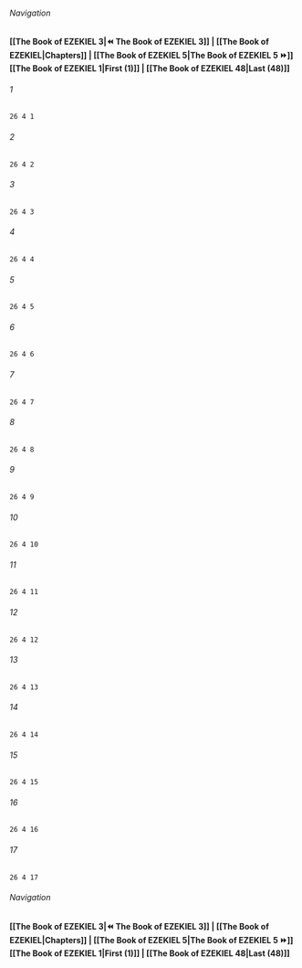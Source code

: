 
###### Navigation
**[[The Book of EZEKIEL 3|⏪ The Book of EZEKIEL 3]] | [[The Book of EZEKIEL|Chapters]] | [[The Book of EZEKIEL 5|The Book of EZEKIEL 5 ⏩]]**
**[[The Book of EZEKIEL 1|First (1)]] | [[The Book of EZEKIEL 48|Last (48)]]**

###### 1
``` verse
26 4 1 
```
###### 2
``` verse
26 4 2 
```
###### 3
``` verse
26 4 3 
```
###### 4
``` verse
26 4 4 
```
###### 5
``` verse
26 4 5 
```
###### 6
``` verse
26 4 6 
```
###### 7
``` verse
26 4 7 
```
###### 8
``` verse
26 4 8 
```
###### 9
``` verse
26 4 9 
```
###### 10
``` verse
26 4 10 
```
###### 11
``` verse
26 4 11 
```
###### 12
``` verse
26 4 12 
```
###### 13
``` verse
26 4 13 
```
###### 14
``` verse
26 4 14 
```
###### 15
``` verse
26 4 15 
```
###### 16
``` verse
26 4 16 
```
###### 17
``` verse
26 4 17 
```

###### Navigation
**[[The Book of EZEKIEL 3|⏪ The Book of EZEKIEL 3]] | [[The Book of EZEKIEL|Chapters]] | [[The Book of EZEKIEL 5|The Book of EZEKIEL 5 ⏩]]**
**[[The Book of EZEKIEL 1|First (1)]] | [[The Book of EZEKIEL 48|Last (48)]]**

